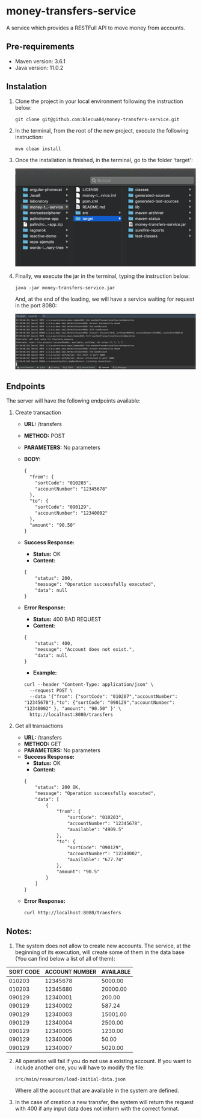 # money-transfers-service
A service which provides a RESTFull API to move money from accounts.

Pre-requirements
--
* Maven version: 3.6.1
* Java version: 11.0.2

Instalation
--

1) Clone the project in your local environment following the instruction below:
    
    ```
    git clone git@github.com:blecua84/money-transfers-service.git
    ```
    
2) In the terminal, from the root of the new project, execute the following instruction:
    
    ```
    mvn clean install
    ```
    
3) Once the installation is finished, in the terminal, go to the folder 'target':

    ![Alt text](screenshots/windows-01.png?raw=true "Navigation window")

4) Finally, we execute the jar in the terminal, typing the instruction below:

    ```
    java -jar money-transfers-service.jar
    ```
    
   And, at the end of the loading, we will have a service waiting for request in the port 8080:
   
   ![Alt text](screenshots/windows-02.png?raw=true "Server Ready")


Endpoints
--

The server will have the following endpoints available:

1) Create transaction 
    - **URL:** /transfers
    - **METHOD:** POST
    - **PARAMETERS:** No parameters
    - **BODY:** 
    
        ```
        {
          "from": {
            "sortCode": "010203",
            "accountNumber": "12345678"
          },
          "to": {
            "sortCode": "090129",
            "accountNumber": "12340002"
          },
          "amount": "90.50"
        }
        ```
    
    - **Success Response:** 
        - **Status:** OK
        - **Content:**  
        ```
        {
            "status": 200,
            "message": "Operation successfully executed",
            "data": null
        }
        ```
    - **Error Response:** 
        - **Status:** 400 BAD REQUEST
        - **Content:**  
        ```
        {
            "status": 400,
            "message": "Account does not exist.",
            "data": null
        }
        ```
        - **Example:** 
        ```
        curl --header "Content-Type: application/json" \
          --request POST \
          --data '{"from": {"sortCode": "010207","accountNumber": "12345678"},"to": {"sortCode": "090129","accountNumber": "12340002" }, "amount": "90.50" }' \
          http://localhost:8080/transfers
        ```

2) Get all transactions 
    - **URL:** /transfers
    - **METHOD:** GET
    - **PARAMETERS:** No parameters
    - **Success Response:** 
        - **Status:** OK
        - **Content:**  
        ```
        {
            "status": 200 OK,
            "message": "Operation successfully executed",
            "data": [
                {
                    "from": {
                        "sortCode": "010203",
                        "accountNumber": "12345678",
                        "available": "4909.5"
                    },
                    "to": {
                        "sortCode": "090129",
                        "accountNumber": "12340002",
                        "available": "677.74"
                    },
                    "amount": "90.5"
                }
            ]
        } 
        ```
    - **Error Response:** 
        ```
        curl http://localhost:8080/transfers
        ```

Notes:
--
1) The system does not allow to create new accounts. The service, at the beginning of its execution, will create some of them in the data base (You can find below a list of all of them):


| SORT CODE |	ACCOUNT NUMBER  |	AVAILABLE   |
| --- | --- | ---
| 010203     |       12345678	|    5000.00    |
| 010203	    |       12345680	|    20000.00   |
| 090129	    |       12340001	|    200.00     |
| 090129	    |       12340002	|    587.24     |
| 090129	    |       12340003	|    15001.00   |
| 090129	    |       12340004	|    2500.00    |
| 090129	    |       12340005	|    1230.00    |
| 090129	    |       12340006	|    50.00      |
| 090129	    |       12340007	|    5020.00    |
 

2) All operation will fail if you do not use a existing account. If you want to include another one, you will have to modify the file:
   
   ```
   src/main/resources/load-initial-data.json
   ```
   
   Where all the account that are available in the system are defined.

3) In the case of creation a new transfer, the system will return the request with 400 if any input data does not inform with the correct format.
